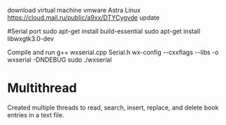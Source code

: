 download virtual machine vmware Astra Linux https://cloud.mail.ru/public/a9xx/DTYCygvde
update

#Serial port
sudo apt-get install build-essential
sudo apt-get install libwxgtk3.0-dev

Compile and run
g++ wxserial.cpp Serial.h wx-config --cxxflags --libs -o wxserial -DNDEBUG
sudo ./wxserial


# Multithread
Created multiple threads to read, search, insert, replace, and delete book entries in a text file.
